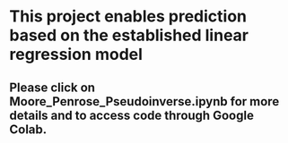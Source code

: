 # This project enables prediction based on the established linear regression model

## Please click on Moore_Penrose_Pseudoinverse.ipynb for more details and to access code through Google Colab.
